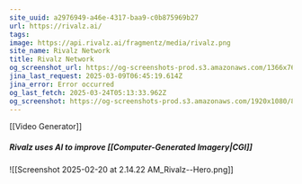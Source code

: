 ```yaml
---
site_uuid: a2976949-a46e-4317-baa9-c0b875969b27
url: https://rivalz.ai/
tags: 
image: https://api.rivalz.ai/fragmentz/media/rivalz.png
site_name: Rivalz Network
title: Rivalz Network
og_screenshot_url: https://og-screenshots-prod.s3.amazonaws.com/1366x768/80/false/ce29c2865eb481cd859533e131b161d05f1d37bdab4fdab1fbebca2944b8c3f3.jpeg
jina_last_request: 2025-03-09T06:45:19.614Z
jina_error: Error occurred
og_last_fetch: 2025-03-24T05:13:33.962Z
og_screenshot: https://og-screenshots-prod.s3.amazonaws.com/1920x1080/80/false/ce29c2865eb481cd859533e131b161d05f1d37bdab4fdab1fbebca2944b8c3f3.jpeg
---
```

[[Video Generator]]
##### Rivalz uses AI to improve [[Computer-Generated Imagery|CGI]]
![[Screenshot 2025-02-20 at 2.14.22 AM_Rivalz--Hero.png]]
